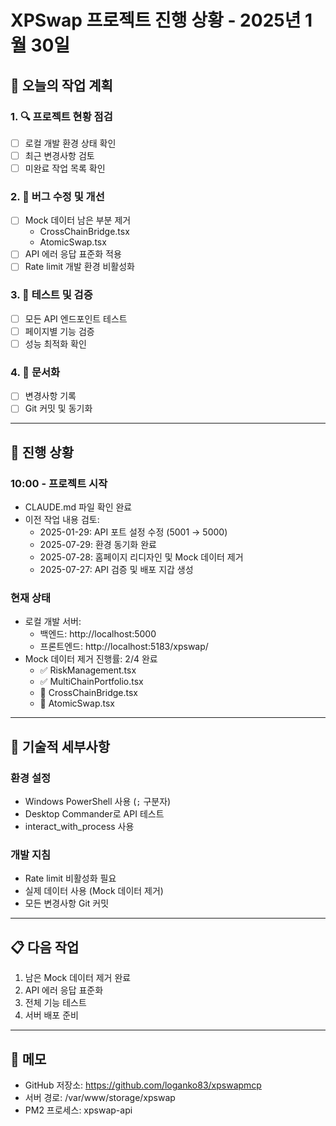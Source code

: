 # XPSwap 프로젝트 진행 상황 - 2025년 1월 30일

## 📅 오늘의 작업 계획

### 1. 🔍 프로젝트 현황 점검
- [ ] 로컬 개발 환경 상태 확인
- [ ] 최근 변경사항 검토
- [ ] 미완료 작업 목록 확인

### 2. 🐛 버그 수정 및 개선
- [ ] Mock 데이터 남은 부분 제거
  - CrossChainBridge.tsx 
  - AtomicSwap.tsx
- [ ] API 에러 응답 표준화 적용
- [ ] Rate limit 개발 환경 비활성화

### 3. 🧪 테스트 및 검증
- [ ] 모든 API 엔드포인트 테스트
- [ ] 페이지별 기능 검증
- [ ] 성능 최적화 확인

### 4. 📝 문서화
- [ ] 변경사항 기록
- [ ] Git 커밋 및 동기화

---

## 🚀 진행 상황

### 10:00 - 프로젝트 시작
- CLAUDE.md 파일 확인 완료
- 이전 작업 내용 검토:
  - 2025-01-29: API 포트 설정 수정 (5001 → 5000)
  - 2025-07-29: 환경 동기화 완료
  - 2025-07-28: 홈페이지 리디자인 및 Mock 데이터 제거
  - 2025-07-27: API 검증 및 배포 지갑 생성

### 현재 상태
- 로컬 개발 서버: 
  - 백엔드: http://localhost:5000
  - 프론트엔드: http://localhost:5183/xpswap/
- Mock 데이터 제거 진행률: 2/4 완료
  - ✅ RiskManagement.tsx
  - ✅ MultiChainPortfolio.tsx  
  - 🚧 CrossChainBridge.tsx
  - 🚧 AtomicSwap.tsx

---

## 🔧 기술적 세부사항

### 환경 설정
- Windows PowerShell 사용 (`;` 구분자)
- Desktop Commander로 API 테스트
- interact_with_process 사용

### 개발 지침
- Rate limit 비활성화 필요
- 실제 데이터 사용 (Mock 데이터 제거)
- 모든 변경사항 Git 커밋

---

## 📋 다음 작업

1. 남은 Mock 데이터 제거 완료
2. API 에러 응답 표준화
3. 전체 기능 테스트
4. 서버 배포 준비

---

## 📝 메모

- GitHub 저장소: https://github.com/loganko83/xpswapmcp
- 서버 경로: /var/www/storage/xpswap
- PM2 프로세스: xpswap-api

